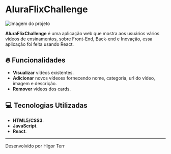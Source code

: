 # AluraFlixChallenge
![Imagem do projeto](https://github.com/user-attachments/assets/429408af-a1d7-4e61-83f6-3bb7fe51f496)


**AluraFlixChallenge** é uma aplicação web que mostra aos usuários vários vídeos de ensinamentos, sobre Front-End, Back-end e Inovação, essa aplicação foi feita usando React.

## 🔥 Funcionalidades

- **Visualizar** vídeos existentes.
- **Adicionar** novos vídeoss fornecendo nome, categoria, url do vídeo, imagem e descrição.
- **Remover** vídeos dos cards.

## 💻 Tecnologias Utilizadas

- **HTML5/CSS3**.
- **JavaScript**.
- **React**.

---
Desenvolvido por Higor Terr
